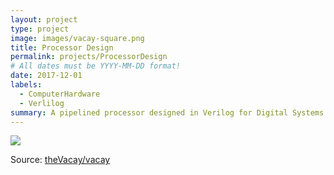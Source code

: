 ```yaml
---
layout: project
type: project
image: images/vacay-square.png
title: Processor Design
permalink: projects/ProcessorDesign
# All dates must be YYYY-MM-DD format!
date: 2017-12-01
labels:
  - ComputerHardware
  - Verlilog
summary: A pipelined processor designed in Verilog for Digital Systems and Computer Design Course (EE361).
---
```


<img class="ui medium right floated rounded image" src="../images/vacay-home-page.png">

 
 
Source: <a href="https://github.com/theVacay/vacay"><i class="large github icon"></i>theVacay/vacay</a>
